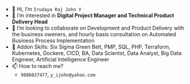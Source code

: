 - 👋 Hi, I’m `Irudaya Raj John Y`
- 👀 I’m interested in **Digital Project Manager and Technical Product Delivery Head**
- 💞️ I’m looking to collaborate on Development and Product Delivery with the business oweners, and hourly basis consultation on Automated Business Process Implementation
- 🌱 Addon Skills: Six Sigma Green Belt, PMP, SQL, PHP, Terraform, Kubernetes, Dockere, CICD, BA, Data Scientst, Data Analyst, Big Data Engineer, Artificial Intelligence Engineer
- 📫 How to reach me?
  - `9886027477`, `y_ijohn@yahoo.com`

<!---
YIRJohnGit/YIRJohnGit is a ✨ special ✨ repository because its `README.md` (this file) appears on your GitHub profile.
You can click the Preview link to take a look at your changes.
--->
